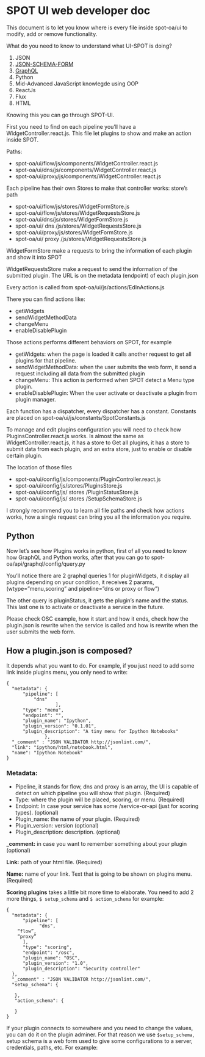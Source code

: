 # **SPOT UI web developer doc**
This document is to let you know where is every file inside spot-oa/ui to modify, add or remove functionality.

What do you need to know to understand what UI-SPOT is doing?

1. JSON
2. [JSON-SCHEMA-FORM](https://github.com/mozilla-services/react-jsonschema-form)
3. [GraphQL](http://graphql.org/learn/) 
4. Python 
5. Mid-Advanced JavaScript knowlegde using OOP
6. ReactJs
7. Flux
8. HTML

Knowing this you can go through SPOT-UI.

First you need to find on each pipeline you’ll have a WidgetController.react.js. This file let plugins to show and make an action inside SPOT.

Paths: 

- spot-oa/ui/flow/js/components/WidgetController.react.js
- spot-oa/ui/dns/js/components/WidgetController.react.js
- spot-oa/ui/proxy/js/components/WidgetController.react.js

Each pipeline has their own Stores to make that controller works: store’s path

- spot-oa/ui/flow/js/stores/WidgetFormStore.js
- spot-oa/ui/flow/js/stores/WidgetRequestsStore.js
- spot-oa/ui/dns/js/stores/WidgetFormStore.js
- spot-oa/ui/ dns /js/stores/WidgetRequestsStore.js
- spot-oa/ui/proxy/js/stores/WidgetFormStore.js
- spot-oa/ui/ proxy /js/stores/WidgetRequestsStore.js

WidgetFormStore make a requests to bring the information of each plugin and show it into SPOT

WidgetRequestsStore make a request to send the information of the submitted plugin. The URL is on the metadata (endpoint) of each plugin.json

Every action is called from spot-oa/ui/js/actions/EdInActions.js

There you can find actions like:

- getWidgets
- sendWidgetMethodData
- changeMenu
- enableDisablePlugin

Those actions performs different behaviors on SPOT, for example

- getWidgets: when the page is loaded it calls another request to get all plugins for that pipeline.
- sendWidgetMethodData: when the user submits the web form, it send a request including all data from the submitted plugin
- changeMenu: This action is performed when SPOT detect a Menu type plugin.
- enableDisablePlugin: When the user activate or deactivate a plugin from plugin manager.

Each function has a dispatcher, every dispatcher has a constant. Constants are placed on spot-oa/ui/js/constants/SpotConstants.js

To manage and edit plugins configuration you will need to check how PluginsController.react.js works. Is almost the same as WidgetController.react.js, it has a store to Get all plugins, it has a store to submit data from each plugin, and an extra store, just to enable or disable certain plugin.

The location of those files 

- spot-oa/ui/config/js/components/PluginController.react.js
- spot-oa/ui/config/js/stores/PluginsStore.js
- spot-oa/ui/config/js/ stores /PluginStatusStore.js
- spot-oa/ui/config/js/ stores /SetupSchemaStore.js

I strongly recommend you to learn all file paths and check how actions works, how a single request can bring you all the information you require.

## **Python**
Now let’s see how Plugins works in python, first of all you need to know how GraphQL and Python works, after that you can go to spot-oa/api/graphql/config/query.py

You’ll notice there are 2 graphql queries 1 for pluginWidgets, it display all plugins depending on your condition, it receives 2 params, (wtype=”menu,scoring” and pipeline=”dns or proxy  or flow”)

The other query is pluginStatus, it gets the plugin’s name and the status. This last one is to activate or deactivate a service in the future. 

Please check OSC example, how it start and how it ends, check how the plugin.json is rewrite when the service is called and how is rewrite when the user submits the web form.

## **How a plugin.json is composed?**
It depends what you want to do. For example, if you just need to add some link inside plugins menu, you only need to write:
```
{
  "metadata": {
      "pipeline": [
          "dns"
                  ],
      "type": "menu",
      "endpoint": "",
      "plugin_name": "Ipython",
      "plugin_version": "0.1.01",
      "plugin_description": "A tiny menu for Ipython Notebooks"
              },
  "_comment" : "JSON VALIDATOR http://jsonlint.com/",
  "link": "ipython/html/notebook.html",
  "name": "Ipython Notebook"
}
```

### **Metadata:**
- Pipeline, it stands for flow, dns and proxy is an array, the UI is capable of detect on which pipeline you will show that plugin. (Required)
- Type: where the plugin will be placed, scoring, or menu. (Required)
- Endpoint: In case your service has some /service-or-api (just for scoring types). (optional)
- Plugin_name: the name of your plugin. (Required)
- Plugin_version: version		(optional)
- Plugin_description: description. (optional)

**_comment:** in case you want to remember something about your plugin (optional)

**Link:** path of your html file. (Required)

**Name:** name of your link. Text that is going to be shown on plugins menu. (Required)


**Scoring plugins** takes a little bit more time to elaborate. You need to add 2 more things, `$ setup_schema` and `$ action_schema` for example:
```
{
  "metadata": {
      "pipeline": [
          	"dns",
	“flow”,
	“proxy”
      ],
      "type": "scoring",
      "endpoint": "/osc",
      "plugin_name": "OSC",
      "plugin_version": "1.0",
      "plugin_description": "Security controller"
  },
  "_comment" : "JSON VALIDATOR http://jsonlint.com/",
  "setup_schema": {
	
   },
   "action_schema": {
	
   }
}
```

If your plugin connects to somewhere and you need to change the values, you can do it on the plugin adminer. For that reason we use `$setup_schema`, setup schema is a web form used to give some configurations to a server, credentials, paths, etc. For example:



